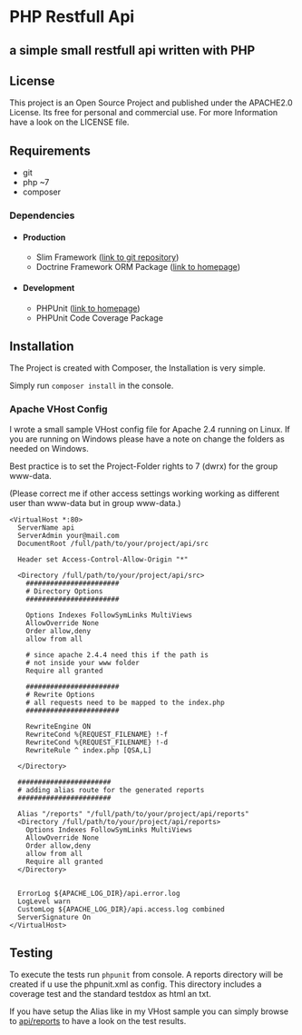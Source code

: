 # PHP Restfull Api
## a simple small restfull api written with PHP

## License
This project is an Open Source Project and published under the APACHE2.0 License. Its free for personal and commercial use. For more Information have a look on the LICENSE file.

## Requirements

- git
- php ~7
- composer

### Dependencies
- #### Production
  - Slim Framework ([link to git repository](https://github.com/slimphp/Slim))
  - Doctrine Framework ORM Package ([link to homepage](http://www.doctrine-project.org/))
- #### Development
  - PHPUnit ([link to homepage](https://phpunit.de/))
  - PHPUnit Code Coverage Package

## Installation

The Project is created with Composer, the Installation is very simple. 

Simply run `composer install` in the console.

### Apache VHost Config

I wrote a small sample VHost config file for Apache 2.4 running on Linux. If you are running on Windows please have a note on change the folders as needed on Windows.

Best practice is to set the Project-Folder rights to 7 (dwrx) for the group www-data. 

(Please correct me if other access settings working working as different user than www-data but in group www-data.)

    <VirtualHost *:80>
      ServerName api
      ServerAdmin your@mail.com
      DocumentRoot /full/path/to/your/project/api/src
    
      Header set Access-Control-Allow-Origin "*"
    
      <Directory /full/path/to/your/project/api/src>
        #######################
        # Directory Options
        #######################
        
        Options Indexes FollowSymLinks MultiViews
        AllowOverride None
        Order allow,deny
        allow from all
        
        # since apache 2.4.4 need this if the path is
        # not inside your www folder
        Require all granted
    
        #######################
        # Rewrite Options
        # all requests need to be mapped to the index.php
        #######################
        
        RewriteEngine ON
        RewriteCond %{REQUEST_FILENAME} !-f
        RewriteCond %{REQUEST_FILENAME} !-d
        RewriteRule ^ index.php [QSA,L]
    
      </Directory>
      
      #######################
      # adding alias route for the generated reports
      #######################
      
      Alias "/reports" "/full/path/to/your/project/api/reports"
      <Directory /full/path/to/your/project/api/reports>
        Options Indexes FollowSymLinks MultiViews
        AllowOverride None
        Order allow,deny
        allow from all
        Require all granted
      </Directory>

    
      ErrorLog ${APACHE_LOG_DIR}/api.error.log
      LogLevel warn
      CustomLog ${APACHE_LOG_DIR}/api.access.log combined
      ServerSignature On
    </VirtualHost>

## Testing

To execute the tests run `phpunit` from console. 
A reports directory will be created if u use the phpunit.xml as config.
This directory includes a coverage test and the standard testdox as html an txt. 

If you have setup the Alias like in my VHost sample
you can simply browse to [api/reports](http://api/reports) to have a look on the test results.